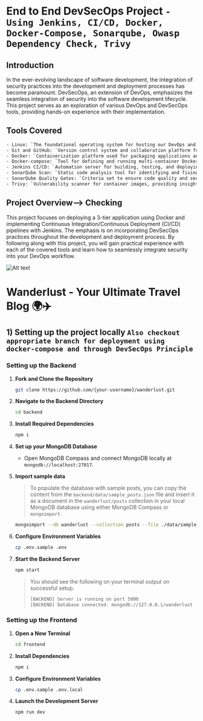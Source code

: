 # End to End DevSecOps Project `- Using Jenkins, CI/CD, Docker, Docker-Compose, Sonarqube, Owasp Dependency Check, Trivy`

## Introduction

In the ever-evolving landscape of software development, the integration of security practices into the development and deployment processes has become paramount. DevSecOps, an extension of DevOps, emphasizes the seamless integration of security into the software development lifecycle. This project serves as an exploration of various DevOps and DevSecOps tools, providing hands-on experience with their implementation.

## Tools Covered
```bash
- Linux: `The foundational operating system for hosting our DevOps and DevSecOps tools.`
- Git and GitHub: `Version control system and collaboration platform for managing code repositories.`
- Docker: `Containerization platform used for packaging applications and their dependencies into standardized units.`
- Docker-compose: `Tool for defining and running multi-container Docker applications.`
- Jenkins CI/CD: `Automation server for building, testing, and deploying software continuously.`
- SonarQube Scan: `Static code analysis tool for identifying and fixing code quality and security issues.`
- SonarQube Quality Gates: `Criteria set to ensure code quality and security standards are met before code is deployed.`
- Trivy: `Vulnerability scanner for container images, providing insights into security risks.`
```
## Project Overview--> Checking

This project focuses on deploying a 3-tier application using Docker and implementing Continuous Integration/Continuous Deployment (CI/CD) pipelines with Jenkins. The emphasis is on incorporating DevSecOps practices throughout the development and deployment process. By following along with this project, you will gain practical experience with each of the covered tools and learn how to seamlessly integrate security into your DevOps workflow.

![Alt text](https://i.imgur.com/NxmCiA5.png)







# Wanderlust - Your Ultimate Travel Blog 🌍✈️

## 1) Setting up the project locally `Also checkout appropriate branch for deployment using docker-compose and through DevSecOps Principle`

### Setting up the Backend

1. **Fork and Clone the Repository**

   ```bash
   git clone https://github.com/{your-username}/wanderlust.git
   ```

2. **Navigate to the Backend Directory**

   ```bash
   cd backend
   ```

3. **Install Required Dependencies**

   ```bash
   npm i
   ```

4. **Set up your MongoDB Database**

   - Open MongoDB Compass and connect MongoDB locally at `mongodb://localhost:27017`.

5. **Import sample data**

   > To populate the database with sample posts, you can copy the content from the `backend/data/sample_posts.json` file and insert it as a document in the `wanderlust/posts` collection in your local MongoDB database using either MongoDB Compass or `mongoimport`.

   ```bash
   mongoimport --db wanderlust --collection posts --file ./data/sample_posts.json --jsonArray
   ```

6. **Configure Environment Variables**

   ```bash
   cp .env.sample .env
   ```

7. **Start the Backend Server**

   ```bash
   npm start
   ```

   > You should see the following on your terminal output on successful setup.
   >
   > ```bash
   > [BACKEND] Server is running on port 5000
   > [BACKEND] Database connected: mongodb://127.0.0.1/wanderlust
   > ```

### Setting up the Frontend

1. **Open a New Terminal**

   ```bash
   cd frontend
   ```

2. **Install Dependencies**

   ```bash
   npm i
   ```

3. **Configure Environment Variables**

   ```bash
   cp .env.sample .env.local
   ```

4. **Launch the Development Server**

   ```bash
   npm run dev
   ```
